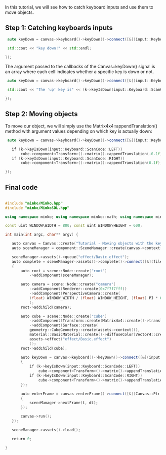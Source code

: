 In this tutorial, we will see how to catch keyboard inputs and use them to move objects.

Step 1: Catching keyboards inputs
---------------------------------


```cpp
 auto keyDown = canvas->keyboard()->keyDown()->connect([&](input::Keyboard::Ptr k) {

 std::cout << "key down!" << std::endl;

}); 
```


The argument passed to the callbacks of the Canvas::keyDown() signal is an array where each cell indicates whether a specific key is down or not.


```cpp
 auto keyDown = canvas->keyboard()->keyDown()->connect([&](input::Keyboard::Ptr k) {

 std::cout << "The 'up' key is" << (k->keyIsDown(input::Keyboard::ScanCode::SPACE) ? "" : " not") << " down" << std::endl;

}); 
```


Step 2: Moving objects
----------------------

To move our object, we will simply use the Matrix4x4::appendTranslation() method with argument values depending on which key is actually down:


```cpp
 auto keyDown = canvas->keyboard()->keyDown()->connect([&](input::Keyboard::Ptr k) {

   if (k->keyIsDown(input::Keyboard::ScanCode::LEFT))
       cube->component<Transform>()->matrix()->appendTranslation(-0.1f);
   if (k->keyIsDown(input::Keyboard::ScanCode::RIGHT))
       cube->component<Transform>()->matrix()->appendTranslation(0.1f);

}); 
```


Final code
----------


```cpp
 
#include "minko/Minko.hpp" 
#include "minko/MinkoSDL.hpp"

using namespace minko; using namespace minko::math; using namespace minko::component;

const uint WINDOW\WIDTH = 800; const uint WINDOW\HEIGHT = 600;

int main(int argc, char** argv) {

   auto canvas = Canvas::create("Tutorial - Moving objects with the keyboard", WINDOW_WIDTH, WINDOW_HEIGHT);
   auto sceneManager = component::SceneManager::create(canvas->context());

   sceneManager->assets()->queue("effect/Basic.effect");
   auto complete = sceneManager->assets()->complete()->connect([&](file::AssetLibrary::Ptr assets)
   {
       auto root = scene::Node::create("root")
           ->addComponent(sceneManager);

       auto camera = scene::Node::create("camera")
           ->addComponent(Renderer::create(0x7f7f7fff))
           ->addComponent(PerspectiveCamera::create(
           (float) WINDOW_WIDTH / (float) WINDOW_HEIGHT, (float) PI * 0.25f, .1f, 1000.f)
           );
       root->addChild(camera);

       auto cube = scene::Node::create("cube")
           ->addComponent(Transform::create(Matrix4x4::create()->translation(0.f, 0.f, -5.f)))
           ->addComponent(Surface::create(
           geometry::CubeGeometry::create(assets->context()),
           material::BasicMaterial::create()->diffuseColor(Vector4::create(0.f, 0.f, 1.f, 1.f)),
           assets->effect("effect/Basic.effect")
           ));
       root->addChild(cube);

       auto keyDown = canvas->keyboard()->keyDown()->connect([&](input::Keyboard::Ptr k)
       {
           if (k->keyIsDown(input::Keyboard::ScanCode::LEFT))
               cube->component<Transform>()->matrix()->appendTranslation(-0.1f);
           if (k->keyIsDown(input::Keyboard::ScanCode::RIGHT))
               cube->component<Transform>()->matrix()->appendTranslation(0.1f);
       });

       auto enterFrame = canvas->enterFrame()->connect([&](Canvas::Ptr canvas, float t, float dt)
       {
           sceneManager->nextFrame(t, dt);
       });

       canvas->run();
   });

   sceneManager->assets()->load();

   return 0;

} 
```


